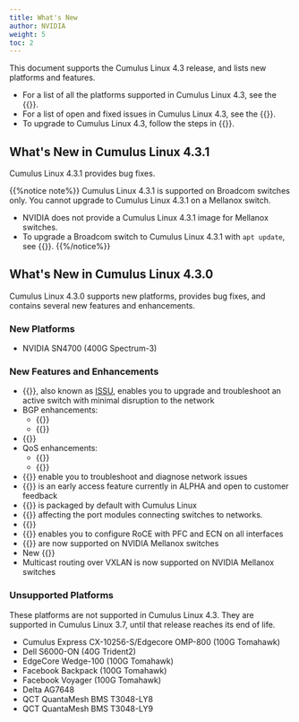 ```yaml
---
title: What's New
author: NVIDIA
weight: 5
toc: 2
---
```

This document supports the Cumulus Linux 4.3 release, and lists new platforms and features.

- For a list of all the platforms supported in Cumulus Linux 4.3, see the {{<exlink url="www.nvidia.com/en-us/networking/ethernet-switching/hardware-compatibility-list/" text="Hardware Compatibility List (HCL)">}}.
- For a list of open and fixed issues in Cumulus Linux 4.3, see the {{<link title="Cumulus Linux 4.3 Release Notes" text="Cumulus Linux 4.3 Release Notes">}}.
- To upgrade to Cumulus Linux 4.3, follow the steps in {{<link url="Upgrading-Cumulus-Linux">}}.
<!-- vale off -->
## What's New in Cumulus Linux 4.3.1

Cumulus Linux 4.3.1 provides bug fixes.

{{%notice note%}}
Cumulus Linux 4.3.1 is supported on Broadcom switches only. You cannot upgrade to Cumulus Linux 4.3.1 on a Mellanox switch.
- NVIDIA does not provide a Cumulus Linux 4.3.1 image for Mellanox switches.
- To upgrade a Broadcom switch to Cumulus Linux 4.3.1 with `apt update`, see {{<link url="Upgrading-Cumulus-Linux/#upgrade-to-cumulus-linux-4.3.1" text=" Upgrade to Cumulus Linux 4.3.1">}}.
{{%/notice%}}

## What's New in Cumulus Linux 4.3.0

Cumulus Linux 4.3.0 supports new platforms, provides bug fixes, and contains several new features and enhancements.
<!-- vale on -->
### New Platforms

- NVIDIA SN4700 (400G Spectrum-3)

### New Features and Enhancements

- {{<link url="Smart-System-Manager" text="Smart System Manager">}}, also known as [ISSU](## "In Service System Upgrade"), enables you to upgrade and troubleshoot an active switch with minimal disruption to the network
- BGP enhancements:
  - {{<link url="Optional-BGP-Configuration/#graceful-bgp-restart" text="BGP graceful restart">}}
  - {{<link url="Optional-BGP-Configuration/#multiple-bgp-asns" text="Multiple ASNs for different VRF instances">}}
- {{<link url="DHCP-Snooping" text="DHCP snooping">}}
- QoS enhancements:
  - {{<link url="Buffer-and-Queue-Management#traffic-shaping" text="Traffic shaping">}}
  - {{<link url="Buffer-and-Queue-Management#scheduling-weights-per-egress-queue" text="Scheduling weights per egress queue">}}
- {{<link title="Mellanox What Just Happened (WJH)" text="Mellanox WJH commands">}} enable you to troubleshoot and diagnose network issues
- {{<link url="Cumulus-User-Experience-CUE" text="Cumulus User Experience (CUE)">}} is an early access feature currently in ALPHA and open to customer feedback
- {{<link url="Docker-on-Cumulus-Linux" text="Docker runtime ">}} is packaged by default with Cumulus Linux
- {{<link url="Troubleshoot-Layer-1" text="Troubleshooting guide for layer 1 issues">}} affecting the port modules connecting switches to networks.
- {{<link url="SPAN-and-ERSPAN" text="NCLU commands for SPAN and ERSPAN">}}
- {{<link url="RDMA-over-Converged-Ethernet-RoCE" text="DoRoCE command">}} enables you to configure RoCE with PFC and ECN on all interfaces
- {{<link url="Netfilter-ACLs/#nonatomic-update-mode-and-atomic-update-mode" text="Incremental nonatomic updates">}} are now supported on NVIDIA Mellanox switches
- New {{<link url="Supported-MIBs" text="SNMP MIB for BGP unnumbered peers">}}
- Multicast routing over VXLAN is now supported on NVIDIA Mellanox switches

### Unsupported Platforms

These platforms are not supported in Cumulus Linux 4.3. They are supported in Cumulus Linux 3.7, until that release reaches its end of life.

- Cumulus Express CX-10256-S/Edgecore OMP-800 (100G Tomahawk)
- Dell S6000-ON (40G Trident2)
- EdgeCore Wedge-100 (100G Tomahawk)
- Facebook Backpack (100G Tomahawk)
- Facebook Voyager (100G Tomahawk)
- Delta AG7648
- QCT QuantaMesh BMS T3048-LY8
- QCT QuantaMesh BMS T3048-LY9
